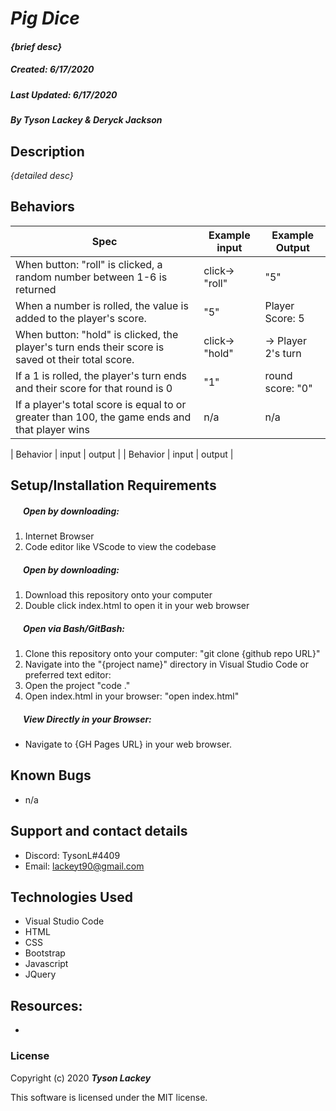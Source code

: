 #  _Pig Dice_

#### _{brief desc}_
##### __Created:__ 6/17/2020
##### __Last Updated:__ 6/17/2020 
##### By _**Tyson Lackey & Deryck Jackson**_  

## Description

_{detailed desc}_

## Behaviors

| Spec| Example input | Example Output
| ----------- | ----------- | ----------- |
| When button: "roll" is clicked, a random number between 1-6 is returned | click-> "roll" | "5" |
| When a number is rolled, the value is added to the player's score. | "5" | Player Score: 5 |
| When button: "hold" is clicked, the player's turn ends their score is saved ot their total score.  | click-> "hold" | -> Player 2's turn |
| If a 1 is rolled, the player's turn ends and their score for that round is 0 | "1" | round score: "0" |
| If a player's total score is equal to or greater than 100, the game ends and that player wins | n/a | n/a |


| Behavior | input | output |
| Behavior | input | output |

## Setup/Installation Requirements

##### &nbsp;&nbsp;&nbsp;&nbsp;&nbsp;&nbsp;Open by downloading:
1. Internet Browser
2. Code editor like VScode to view the codebase

##### &nbsp;&nbsp;&nbsp;&nbsp;&nbsp;&nbsp;Open by downloading:

1. Download this repository onto your computer
2. Double click index.html to open it in your web browser

##### &nbsp;&nbsp;&nbsp;&nbsp;&nbsp;&nbsp;Open via Bash/GitBash:

1. Clone this repository onto your computer:
    "git clone {github repo URL}"
2. Navigate into the "{project name}" directory in Visual Studio Code or preferred text editor:
3. Open the project
    "code ."
3. Open index.html in your browser:
    "open index.html"

##### &nbsp;&nbsp;&nbsp;&nbsp;&nbsp;&nbsp;View Directly in your Browser:

* Navigate to {GH Pages URL} in your web browser.

## Known Bugs

* n/a

## Support and contact details

* Discord: TysonL#4409
* Email: lackeyt90@gmail.com


## Technologies Used

* Visual Studio Code
* HTML
* CSS
* Bootstrap
* Javascript
* JQuery

## Resources:

* 

### License

Copyright (c) 2020 **_Tyson Lackey_**

This software is licensed under the MIT license.